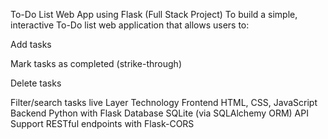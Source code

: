 To-Do List Web App using Flask (Full Stack Project)
To build a simple, interactive To-Do list web application that allows users to:

Add tasks

Mark tasks as completed (strike-through)

Delete tasks

Filter/search tasks live
Layer	Technology
Frontend	HTML, CSS, JavaScript
Backend	Python with Flask
Database	SQLite (via SQLAlchemy ORM)
API Support	RESTful endpoints with Flask-CORS
